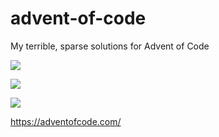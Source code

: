 # advent-of-code
My terrible, sparse solutions for Advent of Code

![](https://img.shields.io/badge/day%20📅-21-blue)

![](https://img.shields.io/badge/stars%20⭐-4-yellow)

![](https://img.shields.io/badge/days%20completed-2-red)

https://adventofcode.com/
